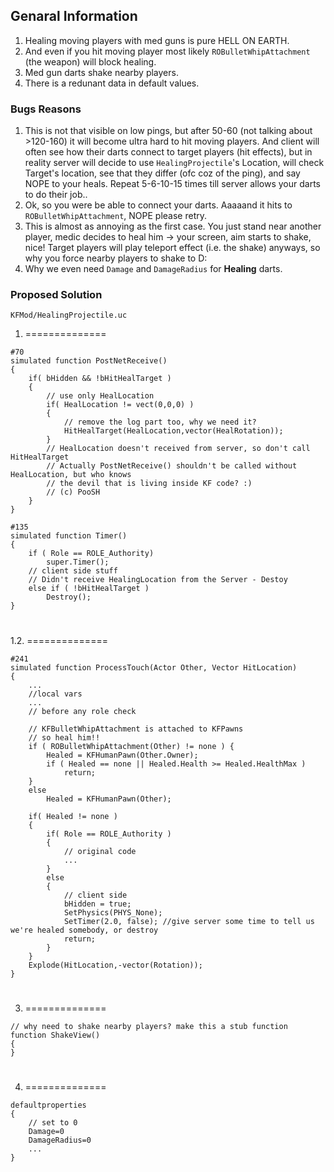 ## Genaral Information
1. Healing moving players with med guns is pure HELL ON EARTH.
2. And even if you hit moving player most likely `ROBulletWhipAttachment` (the weapon) will block healing.
3. Med gun darts shake nearby players.
4. There is a redunant data in default values.

### Bugs Reasons
1. This is not that visible on low pings, but after 50-60 (not talking about >120-160) it will become ultra hard to hit moving players. And client will often see how their darts connect to target players (hit effects), but in reality server will decide to use `HealingProjectile`'s Location, will check Target's location, see that they differ (ofc coz of the ping), and say NOPE to your heals. Repeat 5-6-10-15 times till server allows your darts to do their job..
2. Ok, so you were be able to connect your darts. Aaaaand it hits to `ROBulletWhipAttachment`, NOPE please retry.
3. This is almost as annoying as the first case. You just stand near another player, medic decides to heal him -> your screen, aim starts to shake, nice! Target players will play teleport effect (i.e. the shake) anyways, so why you force nearby players to shake to D:
4. Why we even need `Damage` and `DamageRadius` for **Healing** darts.

### Proposed Solution
`KFMod/HealingProjectile.uc`
1. ==============
```unrealscript
#70
simulated function PostNetReceive()
{
    if( bHidden && !bHitHealTarget )
    {
        // use only HealLocation
        if( HealLocation != vect(0,0,0) )
        {
            // remove the log part too, why we need it?
            HitHealTarget(HealLocation,vector(HealRotation));
        }
        // HealLocation doesn't received from server, so don't call HitHealTarget
        // Actually PostNetReceive() shouldn't be called without HealLocation, but who knows
        // the devil that is living inside KF code? :)
        // (c) PooSH
    }
}

#135
simulated function Timer()
{
    if ( Role == ROLE_Authority)
        super.Timer();
    // client side stuff
    // Didn't receive HealingLocation from the Server - Destoy
    else if ( !bHitHealTarget )
        Destroy();
}
```
#

1.2. ==============
```unrealscript
#241
simulated function ProcessTouch(Actor Other, Vector HitLocation)
{
    ...
    //local vars
    ...
    // before any role check
    
    // KFBulletWhipAttachment is attached to KFPawns
    // so heal him!!
    if ( ROBulletWhipAttachment(Other) != none ) {
        Healed = KFHumanPawn(Other.Owner);
        if ( Healed == none || Healed.Health >= Healed.HealthMax )
            return;
    }
    else
        Healed = KFHumanPawn(Other);

    if( Healed != none )
    {
        if( Role == ROLE_Authority )
        {
            // original code
            ...
        }
        else
        {
            // client side
            bHidden = true;
            SetPhysics(PHYS_None);
            SetTimer(2.0, false); //give server some time to tell us we're healed somebody, or destroy
            return;
        }
    }
    Explode(HitLocation,-vector(Rotation));
}
```
#

3. ==============
```unrealscript
// why need to shake nearby players? make this a stub function
function ShakeView()
{
}
```
#

4. ==============
```unrealscript
defaultproperties
{
    // set to 0
    Damage=0
    DamageRadius=0
    ...
}
```
#
